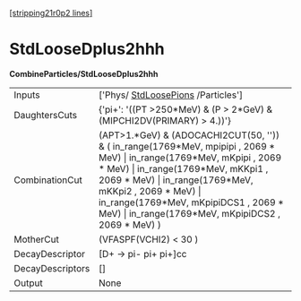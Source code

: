 [[stripping21r0p2 lines]](./stripping21r0p2-index)

# StdLooseDplus2hhh

**CombineParticles/StdLooseDplus2hhh**

|                  |                                                                                                                                                                                                                                                                                                                                   |
|------------------|-----------------------------------------------------------------------------------------------------------------------------------------------------------------------------------------------------------------------------------------------------------------------------------------------------------------------------------|
| Inputs           | ['Phys/ [StdLoosePions](./stripping21r0p2-stdloosepions) /Particles']                                                                                                                                                                                                                                                           |
| DaughtersCuts    | {'pi+': '((PT \>250\*MeV) & (P \> 2\*GeV) & (MIPCHI2DV(PRIMARY) \> 4.))'}                                                                                                                                                                                                                                                         |
| CombinationCut   | (APT\>1.\*GeV) & (ADOCACHI2CUT(50, '')) & ( in_range(1769\*MeV, mpipipi , 2069 \* MeV) \| in_range(1769\*MeV, mKpipi , 2069 \* MeV) \| in_range(1769\*MeV, mKKpi1 , 2069 \* MeV) \| in_range(1769\*MeV, mKKpi2 , 2069 \* MeV) \| in_range(1769\*MeV, mKpipiDCS1 , 2069 \* MeV) \| in_range(1769\*MeV, mKpipiDCS2 , 2069 \* MeV) ) |
| MotherCut        | (VFASPF(VCHI2) \< 30 )                                                                                                                                                                                                                                                                                                            |
| DecayDescriptor  | [D+ -\> pi- pi+ pi+]cc                                                                                                                                                                                                                                                                                                          |
| DecayDescriptors | []                                                                                                                                                                                                                                                                                                                              |
| Output           | None                                                                                                                                                                                                                                                                                                                              |
